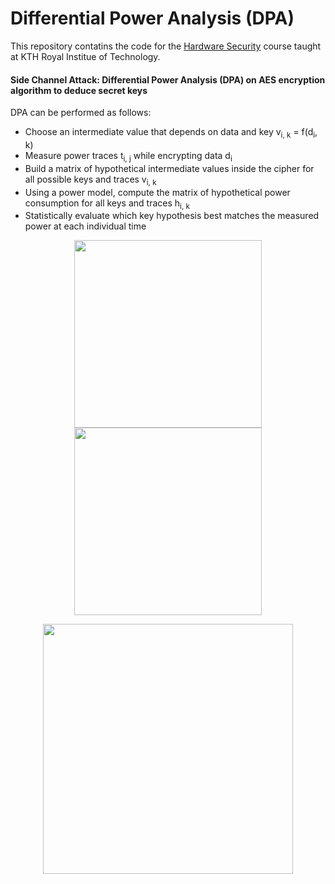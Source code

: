 # Differential Power Analysis (DPA)

This repository contatins the code for the [Hardware Security](https://www.kth.se/student/kurser/kurs/IL1333?l=en) course taught at KTH Royal Institue of Technology.

#### Side Channel Attack: Differential Power Analysis (DPA) on AES encryption algorithm to deduce secret keys

DPA can be performed as follows:

* Choose an intermediate value that depends on data and key v<sub>i, k</sub> = f(d<sub>i</sub>, k)
* Measure power traces t<sub>i, j</sub> while encrypting data d<sub>i</sub>
* Build a matrix of hypothetical intermediate values inside the cipher for all possible keys and traces v<sub>i, k</sub>
* Using a power model, compute the matrix of hypothetical power consumption for all keys and traces h<sub>i, k</sub>
* Statistically evaluate which key hypothesis best matches the measured power at each individual time


<p align="center">
<img src="https://upload.wikimedia.org/wikipedia/commons/thumb/a/ad/AES-AddRoundKey.svg/810px-AES-AddRoundKey.svg.png" width="300"> <img src="https://upload.wikimedia.org/wikipedia/commons/thumb/a/a4/AES-SubBytes.svg/810px-AES-SubBytes.svg.png" width="300">
</p>

<p align="center">
<img src="https://github.com/GaPhil/kth-il1333/blob/master/traces.png" width="400">
</p>
